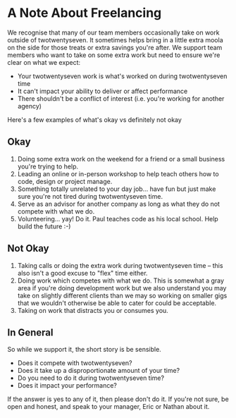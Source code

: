 # A Note About Freelancing 

We recognise that many of our team members occasionally take on work outside of twotwentyseven. It sometimes helps bring in a little extra moola on the side for those treats or extra savings you're after. We support team members who want to take on some extra work but need to ensure we're clear on what we expect:

- Your twotwentyseven work is what's worked on during twotwentyseven time
- It can't impact your ability to deliver or affect performance
- There shouldn't be a conflict of interest (i.e. you're working for another agency)

Here's a few examples of what's okay vs definitely not okay

## Okay

1. Doing some extra work on the weekend for a friend or a small business you're trying to help.
2. Leading an online or in-person workshop to help teach others how to code, design or project manage.
3. Something totally unrelated to your day job... have fun but just make sure you're not tired during twotwentyseven time.
4. Serve as an advisor for another company as long as what they do not compete with what we do.
5. Volunteering... yay! Do it. Paul teaches code as his local school. Help build the future :-)

## Not Okay

1. Taking calls or doing the extra work during twotwentyseven time – this also isn't a good excuse to "flex" time either. 
2. Doing work which competes with what we do. This is somewhat a gray area if you're doing development work but we also understand you may take on slightly different clients than we may so working on smaller gigs that we wouldn't otherwise be able to cater for could be acceptable. 
3. Taking on work that distracts you or consumes you. 

## In General

So while we support it, the short story is be sensible. 

* Does it compete with twotwentyseven?
* Does it take up a disproportionate amount of your time?
* Do you need to do it during twotwentyseven time?
* Does it impact your performance?

If the answer is yes to any of it, then please don't do it. If you're not sure, be open and honest, and speak to your manager, Eric or Nathan about it.

